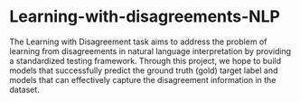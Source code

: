 # Learning-with-disagreements-NLP

The Learning with Disagreement task aims to address the problem of learning
from disagreements in natural language interpretation by providing a standardized testing framework.
Through this project, we hope to build models that successfully predict the ground truth (gold)
target label and models that can effectively capture the disagreement information in the dataset.
